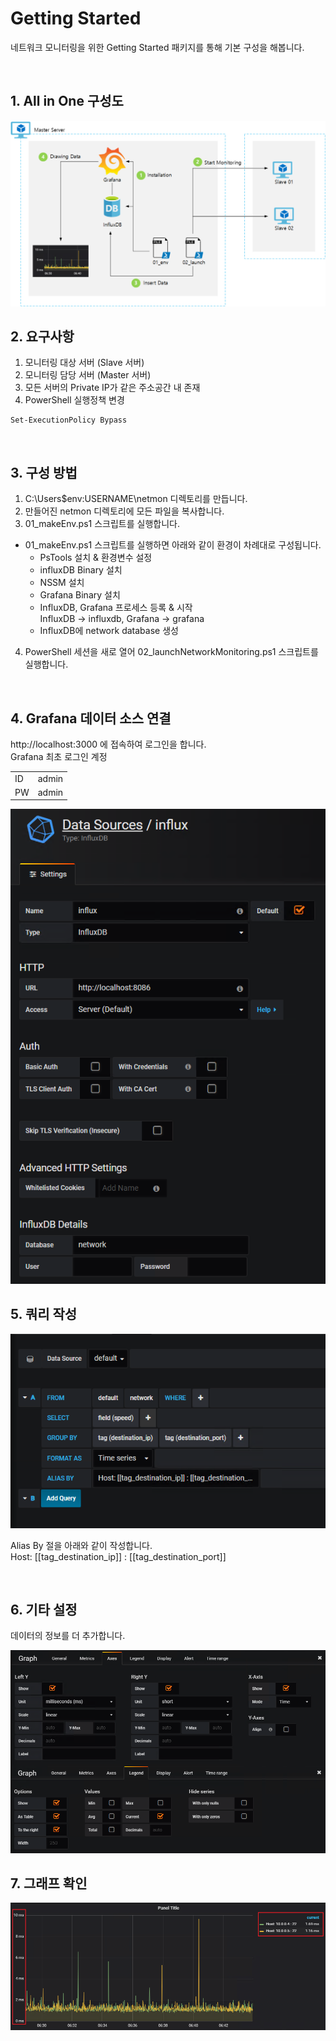 # Getting Started

네트워크 모니터링을 위한 Getting Started 패키지를 통해 기본 구성을 해봅니다. 

<br>

## 1. All in One 구성도

<img src=https://github.com/chupark/Monitoring/blob/master/Images/gettingStarted/01_drawing.png />

<br>

## 2. 요구사항
1. 모니터링 대상 서버 (Slave 서버)
2. 모니터링 담당 서버 (Master 서버)
3. 모든 서버의 Private IP가 같은 주소공간 내 존재
4. PowerShell 실행정책 변경
````
Set-ExecutionPolicy Bypass
````

<br>

## 3. 구성 방법
1. C:\Users\$env:USERNAME\netmon 디렉토리를 만듭니다.
2. 만들어진 netmon 디렉토리에 모든 파일을 복사합니다.
3. 01_makeEnv.ps1 스크립트를 실행합니다.

+ 01_makeEnv.ps1 스크립트를 실행하면 아래와 같이 환경이 차례대로 구성됩니다.
   - PsTools 설치 & 환경변수 설정
   - influxDB Binary 설치
   - NSSM 설치
   - Grafana Binary 설치
   - InfluxDB, Grafana 프로세스 등록 & 시작 <br>
      InfluxDB -> influxdb, Grafana -> grafana
   - InfluxDB에 network database 생성

4. PowerShell 세션을 새로 열어 02_launchNetworkMonitoring.ps1 스크립트를 실행합니다.

<br>

## 4. Grafana 데이터 소스 연결

http://localhost:3000 에 접속하여 로그인을 합니다. <br>
Grafana 최초 로그인 계정 

<table>
   <tr>
      <td>ID</td><td>admin</td>
   </tr>
   <tr>
      <td>PW</td><td>admin</td>
   </tr>
</table>

<img src=https://github.com/chupark/Monitoring/blob/master/Images/gettingStarted/02_influxdb.png />

<br>

## 5. 쿼리 작성

<img src=https://github.com/chupark/Monitoring/blob/master/Images/gettingStarted/03_query.png />

Alias By 절을 아래와 같이 작성합니다.<br>
Host: [[tag_destination_ip]] : [[tag_destination_port]] <br>

<br>

## 6. 기타 설정

데이터의 정보를 더 추가합니다.

<img src=https://github.com/chupark/Monitoring/blob/master/Images/gettingStarted/05_etc.png />

<br>

## 7. 그래프 확인

<img src=https://github.com/chupark/Monitoring/blob/master/Images/gettingStarted/06_graph.png />

<br>
